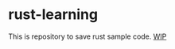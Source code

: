 # rust-learning
This is repository to save rust sample code.
[WIP](https://rust-book.cs.brown.edu/ch01-02-hello-world.html)
